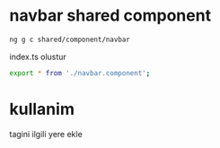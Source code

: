 # navbar shared component


```.sh
ng g c shared/component/navbar
```

index.ts olustur

```.sh
export * from './navbar.component';
```

# kullanim
<ngs-navbar></ngs-navbar> tagini ilgili yere ekle
